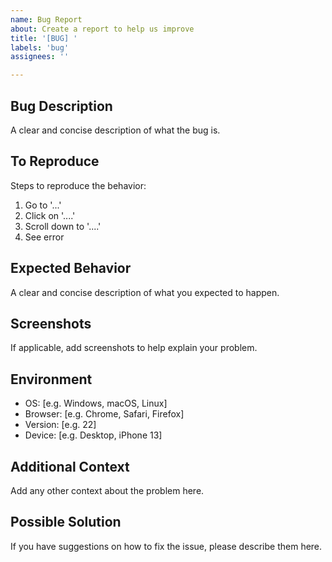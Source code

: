 ```yaml
---
name: Bug Report
about: Create a report to help us improve
title: '[BUG] '
labels: 'bug'
assignees: ''

---
```


## Bug Description
A clear and concise description of what the bug is.

## To Reproduce
Steps to reproduce the behavior:
1. Go to '...'
2. Click on '....'
3. Scroll down to '....'
4. See error

## Expected Behavior
A clear and concise description of what you expected to happen.

## Screenshots
If applicable, add screenshots to help explain your problem.

## Environment
 - OS: [e.g. Windows, macOS, Linux]
 - Browser: [e.g. Chrome, Safari, Firefox]
 - Version: [e.g. 22]
 - Device: [e.g. Desktop, iPhone 13]

## Additional Context
Add any other context about the problem here.

## Possible Solution
If you have suggestions on how to fix the issue, please describe them here.
